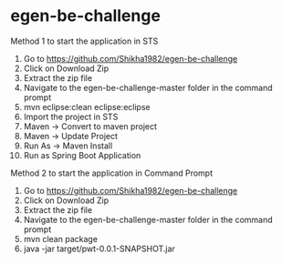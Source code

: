 # egen-be-challenge
Method 1 to start the application in STS

1) Go to https://github.com/Shikha1982/egen-be-challenge
2) Click on Download Zip
3) Extract the zip file
4) Navigate to the egen-be-challenge-master folder in the command prompt
5) mvn eclipse:clean eclipse:eclipse
6) Import the project in STS
7) Maven -> Convert to maven project
8) Maven -> Update Project
9) Run As -> Maven Install
10) Run as Spring Boot Application



Method 2 to start the application in Command Prompt

1) Go to https://github.com/Shikha1982/egen-be-challenge
2) Click on Download Zip
3) Extract the zip file
4) Navigate to the egen-be-challenge-master folder in the command prompt
5) mvn clean package
6) java -jar target/pwt-0.0.1-SNAPSHOT.jar
